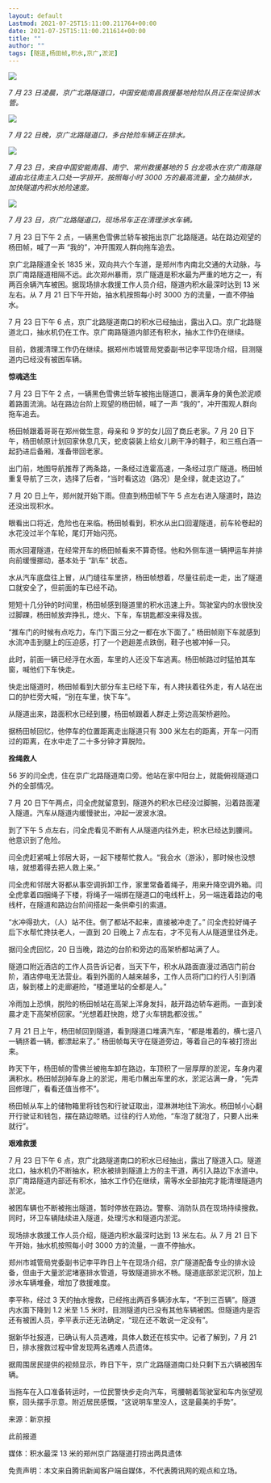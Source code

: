 ```yaml
---
layout: default
Lastmod: 2021-07-25T15:11:00.211764+00:00
date: 2021-07-25T15:11:00.211614+00:00
title: ""
author: ""
tags: [隧道,杨田帧,积水,京广,淤泥]
---
```


![](https://images.weserv.nl/?url=https%3A//inews.gtimg.com/newsapp_bt/0/13804635306/1000)

_7 月 23 日凌晨，京广北路隧道口，中国安能南昌救援基地抢险队员正在架设排水管。_

![](https://images.weserv.nl/?url=https%3A//inews.gtimg.com/newsapp_bt/0/13804635307/1000)

_7 月 22 日晚，京广北路隧道口，多台抢险车辆正在排水。_

![](https://images.weserv.nl/?url=https%3A//inews.gtimg.com/newsapp_bt/0/13804635308/1000)

_7 月 23 日，来自中国安能南昌、南宁、常州救援基地的 5 台龙吸水在京广南路隧道由北往南主入口处一字排开，按照每小时 3000 方的最高流量，全力抽排水，加快隧道内积水抢险速度。_

![](https://images.weserv.nl/?url=https%3A//inews.gtimg.com/newsapp_bt/0/13804635309/1000)

_7 月 23 日，京广北路隧道口，现场吊车正在清理涉水车辆。_

7 月 23 日下午 2 点，一辆黑色雪佛兰轿车被拖出京广北路隧道。站在路边观望的杨田帧，喊了一声 “我的”，冲开围观人群向拖车追去。

京广北路隧道全长 1835 米，双向共六个车道，是郑州市内南北交通的大动脉，与京广南路隧道相隔不远。此次郑州暴雨，京广隧道是积水最为严重的地方之一，有两百余辆汽车被困。据现场排水救援工作人员介绍，隧道内积水最深时达到 13 米左右。从 7 月 21 日下午开始，抽水机按照每小时 3000 方的流量，一直不停抽水。

7 月 23 日下午 6 点，京广北路隧道南口的积水已经抽出，露出入口。京广北路隧道北口，抽水机仍在工作。京广南路隧道内部还有积水，抽水工作仍在继续。

目前，救援清理工作仍在继续。据郑州市城管局党委副书记李平现场介绍，目测隧道内已经没有被困车辆。

**惊魂逃生**

7 月 23 日下午 2 点，一辆黑色雪佛兰轿车被拖出隧道口，裹满车身的黄色淤泥顺着路面流淌。站在路边台阶上观望的杨田帧，喊了一声 “我的”，冲开围观人群向拖车追去。

杨田帧跟着哥哥在郑州做生意，母亲和 9 岁的女儿回了商丘老家。7 月 20 日下午，杨田帧原计划回家休息几天，蛇皮袋装上给女儿刷干净的鞋子，和三瓶白酒一起扔进后备厢，准备带回老家。

出门前，地图导航推荐了两条路，一条经过连霍高速，一条经过京广隧道。杨田帧重复导航了三次，选择了后者，“当时看这边（路况）是全绿，就走这边了。”

7 月 20 日上午，郑州就开始下雨。但直到杨田帧下午 5 点左右进入隧道时，路边还没出现积水。

眼看出口将近，危险也在来临。杨田帧看到，积水从出口回灌隧道，前车轮卷起的水花没过半个车轮，尾灯开始闪亮。

雨水回灌隧道，在经常开车的杨田帧看来不算奇怪。他和外侧车道一辆押运车并排向前缓慢挪动，基本处于 “趴车” 状态。

水从汽车底盘往上冒，从门缝往车里挤，杨田帧想着，尽量往前走一走，出了隧道口就安全了，但前面的车已经不动。

短短十几分钟的时间里，杨田帧感到隧道里的积水迅速上升。驾驶室内的水很快没过脚踝，杨田帧放弃挣扎，熄火、下车，车钥匙都没来得及拔。

“推车门的时候有点吃力，车门下面三分之一都在水下面了。” 杨田帧刚下车就感到水流冲击到腿上的压迫感，打了一个趔趄差点跌倒，鞋子也被冲掉一只。

此时，前面一辆已经浮在水面，车里的人还没下车逃离。杨田帧路过时猛拍其车窗，喊他们下车快走。

快走出隧道时，杨田帧看到大部分车主已经下车，有人搀扶着往外走，有人站在出口的护栏旁大喊，“别在车里，快下车”。

从隧道出来，路面积水已经到腰，杨田帧跟着人群走上旁边高架桥避险。

据杨田帧回忆，他停车的位置距离走出隧道只有 300 米左右的距离，开车一闪而过的距离，在水中走了二十多分钟才算脱险。

**拴绳救人**

56 岁的闫全虎，住在京广北路隧道南口旁。他站在家中阳台上，就能俯视隧道口外的全部情况。

7 月 20 日下午两点，闫全虎就留意到，隧道外的积水已经没过脚腕，沿着路面灌入隧道。汽车从隧道内缓慢驶出，冲起一波波水浪。

到了下午 5 点左右，闫全虎看见不断有人从隧道内往外走，积水已经达到腰间。他意识到了危险。

闫全虎赶紧喊上邻居大哥，一起下楼帮忙救人。“我会水（游泳），那时候也没想啥，就想着得去把人救上来。”

闫全虎和邻居大哥都从事空调拆卸工作，家里常备着绳子，用来升降空调外箱。闫全虎拿着四捆绳子下楼，将绳子一端绑在隧道口的电线杆上，另一端连着路边的电线杆，在隧道和路边台阶间搭起一条供牵引的索道。

“水冲得劲大，（人）站不住。倒了都站不起来，直接被冲走了。” 闫全虎拉好绳子后下水帮忙搀扶老人，一直到 20 日晚上 7 点左右，才不见有人从隧道里往外走。

据闫全虎回忆，20 日当晚，路边的台阶和旁边的高架桥都站满了人。

隧道口附近酒店的工作人员告诉记者，当天下午，积水从路面直漫过酒店门前台阶，酒店停电无法营业。看到外面的人越来越多，工作人员将门口的行人引到酒店，躲到楼上的走廊避险，“楼道里站的全都是人。”

冷雨加上恐惧，脱险的杨田帧站在高架上浑身发抖，敲开路边轿车避雨。一直到凌晨才走下高架桥回家。“光想着赶快跑，熄了火车钥匙都没拔。”

7 月 21 日上午，杨田帧回到隧道，看到隧道口堆满汽车，“都是堆着的，横七竖八一辆挤着一辆，都漂起来了。” 杨田帧每天守在隧道旁边，等着自己的车被打捞出来。

昨天下午，杨田帧的雪佛兰被拖车卸在路边，车顶积了一层厚厚的淤泥，车身内灌满积水。杨田帧刮掉车身上的淤泥，用毛巾蘸出车里的水，淤泥沾满一身，“先弄回修理厂，看看还值当修不”。

杨田帧从车上的储物箱里将钱包和行驶证取出，湿淋淋地往下淌水。杨田帧小心翻开行驶证和钱包，摆在路边晾晒。过往的行人劝他，“车泡了就泡了，只要人出来就行”。

**艰难救援**

7 月 23 日下午 6 点，京广北路隧道南口的积水已经抽出，露出了隧道入口。隧道北口，抽水机仍不断抽水，积水被排到隧道上方的主干道，再引入路边下水道中。京广南路隧道内部还有积水，抽水工作仍在继续，需等水全部抽完才能清理隧道内淤泥。

被困车辆也不断被拖出隧道，暂时停放在路边。警察、消防队员在现场持续搜救。同时，环卫车辆陆续进入隧道，处理污水和隧道内淤泥。

现场排水救援工作人员介绍，隧道内积水最深时达到 13 米左右。从 7 月 21 日下午开始，抽水机按照每小时 3000 方的流量，一直不停抽水。

郑州市城管局党委副书记李平昨日上午在现场介绍，京广隧道配备专业的排水设备，但由于大量淤泥堵塞排水管道，导致隧道排水不畅。隧道底部淤泥沉积，加上涉水车辆堆叠，增加了救援难度。

李平称，经过 3 天的抽水搜救，已经拖出两百多辆涉水车，“不到三百辆”。隧道内水面下降到 1.2 米至 1.5 米时，目测隧道内已没有其他车辆被困。但隧道内是否还有被困人员，李平表示还无法确定，“现在还不敢说一定没有”。

据新华社报道，已确认有人员遇难，具体人数还在核实中。记者了解到，7 月 21 日，排水搜救过程中曾发现两名遇难人员遗体。

据周围居民提供的视频显示，昨日下午，京广北路隧道南口处只剩下五六辆被困车辆。

当拖车在入口准备转运时，一位民警快步走向汽车，弯腰朝着驾驶室和车内张望观察，回头摆手示意。附近居民感慨，“这说明车里没人，这是最美的手势”。

来源：新京报

此前报道

媒体：积水最深 13 米的郑州京广路隧道打捞出两具遗体

免责声明：本文来自腾讯新闻客户端自媒体，不代表腾讯网的观点和立场。


